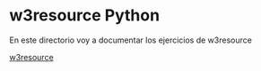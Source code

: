# w3resource Python 

En este directorio voy a documentar los ejercicios de w3resource

[w3resource](https://www.w3resource.com/index.php)


